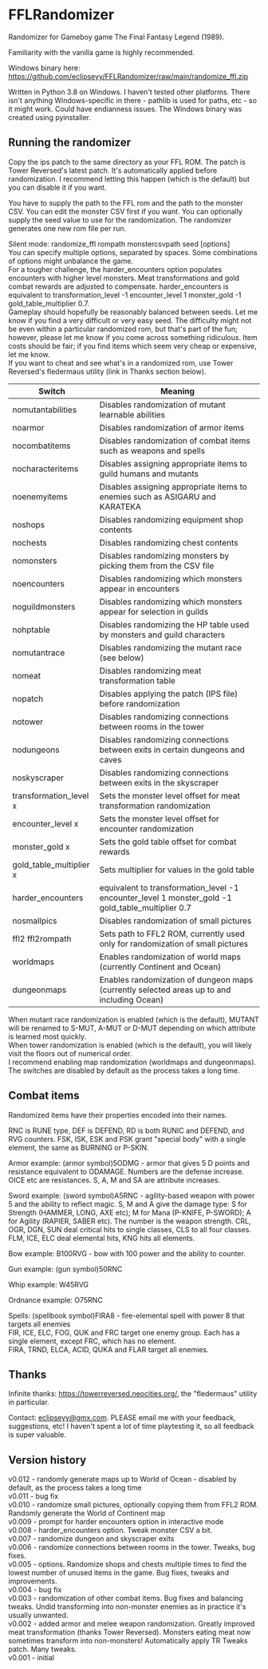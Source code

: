 # FFLRandomizer
Randomizer for Gameboy game The Final Fantasy Legend (1989).

Familiarity with the vanilla game is highly recommended.

Windows binary here: https://github.com/eclipseyy/FFLRandomizer/raw/main/randomize_ffl.zip

Written in Python 3.8 on Windows. I haven't tested other platforms. There isn't anything Windows-specific in there - pathlib is used for paths, etc - so it might work. Could have endianness issues. The Windows binary was created using pyinstaller.<br/>

## Running the randomizer

Copy the ips patch to the same directory as your FFL ROM. The patch is Tower Reversed's latest patch. It's automatically applied before randomization. I recommend letting this happen (which is the default) but you can disable it if you want.

You have to supply the path to the FFL rom and the path to the monster CSV. You can edit the monster CSV first if you want. You can optionally supply the seed value to use for the randomization. The randomizer generates one new rom file per run.

Silent mode: randomize_ffl rompath monstercsvpath seed \[options\]<br/>
You can specify multiple options, separated by spaces. Some combinations of options might unbalance the game.<br/>
For a tougher challenge, the harder_encounters option populates encounters with higher level monsters. Meat transformations and gold combat rewards are adjusted to compensate. harder_encounters is equivalent to transformation_level -1 encounter_level 1 monster_gold -1 gold_table_multiplier 0.7.<br/>
Gameplay should hopefully be reasonably balanced between seeds. Let me know if you find a very difficult or very easy seed. The difficulty might not be even within a particular randomized rom, but that's part of the fun; however, please let me know if you come across something ridiculous. Item costs should be fair; if you find items which seem very cheap or expensive, let me know.<br/>
If you want to cheat and see what's in a randomized rom, use Tower Reversed's fledermaus utility (link in Thanks section below).<br/>

| Switch                  | Meaning                                                                                           |
|-------------------------|---------------------------------------------------------------------------------------------------|
| nomutantabilities       | Disables randomization of mutant learnable abilities                                              |
| noarmor                 | Disables randomization of armor items                                                             |
| nocombatitems           | Disables randomization of combat items such as weapons and spells                                 |
| nocharacteritems        | Disables assigning appropriate items to guild humans and mutants                                  |
| noenemyitems            | Disables assigning appropriate items to enemies such as ASIGARU and KARATEKA                      |
| noshops                 | Disables randomizing equipment shop contents                                                      |
| nochests                | Disables randomizing chest contents                                                               |
| nomonsters              | Disables randomizing monsters by picking them from the CSV file                                   |
| noencounters            | Disables randomizing which monsters appear in encounters                                          |
| noguildmonsters         | Disables randomizing which monsters appear for selection in guilds                                |
| nohptable               | Disables randomizing the HP table used by monsters and guild characters                           |
| nomutantrace            | Disables randomizing the mutant race (see below)                                                  |
| nomeat                  | Disables randomizing meat transformation table                                                    |
| nopatch                 | Disables applying the patch (IPS file) before randomization                                       |
| notower                 | Disables randomizing connections between rooms in the tower                                       |
| nodungeons              | Disables randomizing connections between exits in certain dungeons and caves                      |
| noskyscraper            | Disables randomizing connections between exits in the skyscraper                                  |
| transformation_level x  | Sets the monster level offset for meat transformation randomization                               |
| encounter_level x       | Sets the monster level offset for encounter randomization                                         |
| monster_gold x          | Sets the gold table offset for combat rewards                                                     |
| gold_table_multiplier x | Sets multiplier for values in the gold table                                                      |
| harder_encounters       | equivalent to transformation_level -1 encounter_level 1 monster_gold -1 gold_table_multiplier 0.7 |
| nosmallpics             | Disables randomization of small pictures                                                          |
| ffl2 ffl2rompath        | Sets path to FFL2 ROM, currently used only for randomization of small pictures                    |
| worldmaps               | Enables randomization of world maps (currently Continent and Ocean)                               |
| dungeonmaps             | Enables randomization of dungeon maps (currently selected areas up to and including Ocean)        |

When mutant race randomization is enabled (which is the default), MUTANT will be renamed to S-MUT, A-MUT or D-MUT depending on which attribute is learned most quickly.<br/>
When tower randomization is enabled (which is the default), you will likely visit the floors out of numerical order.<br/>
I recommend enabling map randomization (worldmaps and dungeonmaps). The switches are disabled by default as the process takes a long time.<br/>

## Combat items

Randomized items have their properties encoded into their names.

RNC is RUNE type, DEF is DEFEND, RD is both RUNIC and DEFEND, and RVG counters. FSK, ISK, ESK and PSK grant "special body" with a single element, the same as BURNING or P-SKIN.

Armor example: (armor symbol)5ODMG - armor that gives 5 D points and resistance equivalent to ODAMAGE.
Numbers are the defense increase. OICE etc are resistances. S, A, M and SA are attribute increases.

Sword example: (sword symbol)A5RNC - agility-based weapon with power 5 and the ability to reflect magic.
S, M and A give the damage type: S for Strength (HAMMER, LONG, AXE etc); M for Mana (P-KNIFE, P-SWORD); A for Agility (RAPIER, SABER etc). The number is the weapon strength. CRL, OGR, DGN, SUN deal critical hits to single classes, CLS to all four classes. FLM, ICE, ELC deal elemental hits, KNG hits all elements.

Bow example: B100RVG - bow with 100 power and the ability to counter.

Gun example: (gun symbol)50RNC

Whip example: W45RVG

Ordnance example: O75RNC

Spells: (spellbook symbol)FIRA8 - fire-elemental spell with power 8 that targets all enemies<br/>
FIR, ICE, ELC, FOG, QUK and FRC target one enemy group. Each has a single element, except FRC, which has no element.<br/>
FIRA, TRND, ELCA, ACID, QUKA and FLAR target all enemies.<br/>

## Thanks

Infinite thanks: https://towerreversed.neocities.org/, the "fledermaus" utility in particular.

Contact: eclipseyy@gmx.com. PLEASE email me with your feedback, suggestions, etc! I haven't spent a lot of time playtesting it, so all feedback is super valuable.

## Version history

v0.012 - randomly generate maps up to World of Ocean - disabled by default, as the process takes a long time<br/>
v0.011 - bug fix<br/>
v0.010 - randomize small pictures, optionally copying them from FFL2 ROM. Randomly generate the World of Continent map<br/>
v0.009 - prompt for harder encounters option in interactive mode<br/>
v0.008 - harder_encounters option. Tweak monster CSV a bit.<br/>
v0.007 - randomize dungeon and skyscraper exits<br/>
v0.006 - randomize connections between rooms in the tower. Tweaks, bug fixes.<br/>
v0.005 - options. Randomize shops and chests multiple times to find the lowest number of unused items in the game. Bug fixes, tweaks and improvements.<br/>
v0.004 - bug fix<br/>
v0.003 - randomization of other combat items. Bug fixes and balancing tweaks. Undid transforming into non-monster enemies as in practice it's usually unwanted.<br/>
v0.002 - added armor and melee weapon randomization. Greatly improved meat transformation (thanks Tower Reversed). Monsters eating meat now sometimes transform into non-monsters! Automatically apply TR Tweaks patch. Many tweaks.<br/>
v0.001 - initial<br/>
